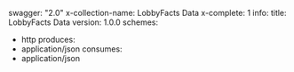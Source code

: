 swagger: "2.0"
x-collection-name: LobbyFacts Data
x-complete: 1
info:
  title: LobbyFacts Data
  version: 1.0.0
schemes:
- http
produces:
- application/json
consumes:
- application/json